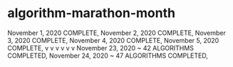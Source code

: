 # algorithm-marathon-month

November 1, 2020 COMPLETE,
November 2, 2020 COMPLETE,
November 3, 2020 COMPLETE,
November 4, 2020 COMPLETE,
November 5, 2020 COMPLETE,
v v v v v v
November 23, 2020 ~ 42 ALGORITHMS COMPLETED,
November 24, 2020 ~ 47 ALGORITHMS COMPLETED,
